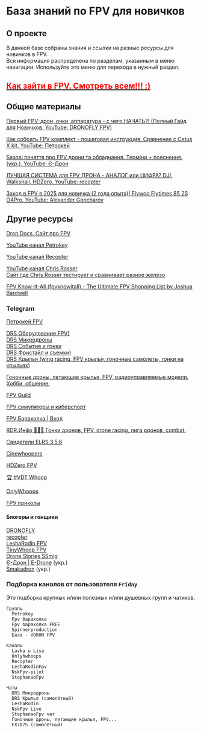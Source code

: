 # База знаний по FPV для новичков

## О проекте
В данной базе собраны знания и ссылки на разные ресурсы для новичков в FPV.  
Вся информация распределена по разделам, указанным в меню навигации. Используйте это меню для перехода в нужный раздел.

## [<font color="red">**Как зайти в FPV. Смотреть всем!!! :)**</font>](https://www.youtube.com/shorts/tBH15Pmxtq0)    

## Общие материалы

[Первый FPV-дрон, очки, аппаратура - с чего НАЧАТЬ?! (Полный Гайд для Новичков. YouTube: DRONOFLY FPV)](https://www.youtube.com/watch?v=OKOhqE8bt3Q)

[Как собрать FPV комплект - пошаговая инструкция. Сравнение с Cetus X kit. YouTube: Петрокей](https://www.youtube.com/watch?v=G06lMb3Cs3A)  

[Базові поняття про FPV дрони та обладнання. Терміни + пояснення. (укр.). YouTube: Є-Дрон](https://www.youtube.com/watch?v=sfohRjv3Fyk)  

[ЛУЧШАЯ СИСТЕМА для FPV ДРОНА - АНАЛОГ или ЦИФРА? DJI, Walksnail, HDZero. YouTube: recopter](https://www.youtube.com/watch?v=1AQI37pF4fw)

[Заход в FPV в 2025 для новичка (2 года опыта)| Flywoo Flytimes 85 2S O4Pro. YouTube: Alexander Goncharov](https://www.youtube.com/watch?v=-tH1bS7eAF4)

## Другие ресурсы
[Dron Docs. Cайт про FPV](https://propwashservice.ru/) 
 
[YouTube канал Petrokey](https://www.youtube.com/@petrokey) 
 
[YouTube канал Recopter](https://www.youtube.com/@recopter)  

[YouTube канал Chris Rosser](https://www.youtube.com/@ChrisRosser)  
[Сайт где Chris Rosser тестирует и сравнивает разное железо](https://www.aos-rc.com/aos-labs)  

[FPV Know-It-All (fpvknowitall) - The Ultimate FPV Shopping List by Joshua Bardwell](https://www.fpvknowitall.com/)

### Telegram

[Петрокей FPV](https://t.me/petrokeyfpv)

[DRS Оборудование FPV)](https://t.me/FPVequipment)  
[DRS Микродроны](https://t.me/tinywhoop_fpv)  
[DRS События и гонки](https://t.me/fpv_events)  
[DRS Фристайл и съемки)](https://t.me/fpv_freestyle)  
[DRS Крылья (wing racing, FPV крылья, гоночные самолеты, гонки на крыльях)](https://t.me/FPVwing)

[Гоночные дроны, летающие крылья, FPV, радиоуправляемые модели. Хобби, общение.](https://t.me/rcpilots)

[FPV Guild](https://t.me/fpvguild)

[FPV симуляторы и киберспорт](https://t.me/FpvCyberSport)

[FPV Барахолка | Вход](https://t.me/fpvmarket)

[RDR.Инфо 🚀🚀🚀 Гонки дронов, FPV, drone racing, лига дронов, combat.](https://t.me/rdrleague)

[Свидетели ELRS 3.5.6](https://t.me/expresslrs_rus)

[Cinewhoopers](https://t.me/Cinewhoopers)

[HDZero FPV](https://t.me/SharkByteFPVru)

[🏆 #VDT Whoop](https://t.me/velocidrone_whoop)

[OnlyWhoops](https://t.me/OnlyWhoops)

[FPV приколы](https://t.me/fpvfunrus)


#### Блогеры и гонщики

[DRONOFLY](https://t.me/dronofly)  
[recopter](https://t.me/recopter)  
[LeshaRodin FPV](https://t.me/FPVSHIT)  
[TinyWhoop FPV](https://t.me/TinyWhoopFPVdrone)  
[Drone Stories SSmig](https://t.me/dronestoriesssmig)  
[Є-Дрон | E-Drone](https://t.me/e_drones) (укр.)  
[Smakadron](https://t.me/SmakadronChannel) (укр.)  

### Подборка каналов от пользователя `Friday`
Это подборка крупных и/или полезных и/или душевных групп и чатиков.

```
Группы
  Petrokey 
  Fpv барахолка
  Fpv барахолка FREE
  Spinnerproduction
  База - VORON FPV

Каналы
  Lavka u Lisa
  Onlyhwhoops
  Recopter
  LeshaRodinFpv
  NskFpv-pilot
  StephanaoFpv

Чаты
  DRS Микродроны
  DRS Крылья (самолётный)
  LeshaRodin
  NskFpv Live
  StephanaoFpv чат
  Гоночные дроны, летающие крылья, FPV...
  FX707S (самолётный)
```